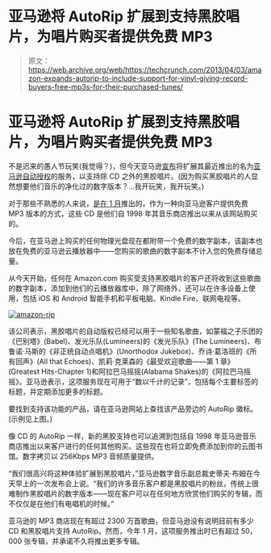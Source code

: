 # 亚马逊将 AutoRip 扩展到支持黑胶唱片，为唱片购买者提供免费 MP3

> 原文：<https://web.archive.org/web/https://techcrunch.com/2013/04/03/amazon-expands-autorip-to-include-support-for-vinyl-giving-record-buyers-free-mp3s-for-their-purchased-tunes/>

# 亚马逊将 AutoRip 扩展到支持黑胶唱片，为唱片购买者提供免费 MP3

不是迟来的愚人节玩笑(我觉得？)，但今天亚马逊[宣布](https://web.archive.org/web/20221006193802/http://phx.corporate-ir.net/phoenix.zhtml?c=176060&p=irol-newsArticle&ID=1802939&highlight=)将扩展其最近推出的名为[亚马逊自动授权](https://web.archive.org/web/20221006193802/http://www.amazon.com/autorip)的服务，以支持除 CD 之外的黑胶唱片。(因为购买黑胶唱片的人显然想要他们音乐的净化过的数字版本？…我开玩笑，我开玩笑。)

对于那些不熟悉的人来说，[是在 1 月](https://web.archive.org/web/20221006193802/https://beta.techcrunch.com/2013/01/10/amazon-launches-autorip-service-giving-customers-free-mp3s-for-cds-purchased-on-amazon-as-far-back-as-1998/)推出的，作为一种向亚马逊客户提供免费 MP3 版本的方式，这些 CD 是他们自 1998 年其音乐商店推出以来从该网站购买的。

今后，在亚马逊上购买的任何物理光盘现在都附带一个免费的数字副本，该副本也放在免费的亚马逊云播放器中——您购买的歌曲的数字副本不计入您的免费存储总量。

从今天开始，任何在 Amazon.com 购买受支持黑胶唱片的客户还将收到这些歌曲的数字副本，添加到他们的云播放器库中，除了网络外，还可以在许多设备上使用，包括 iOS 和 Android 智能手机和平板电脑、Kindle Fire、联网电视等。

[![amazon-rip](img/80770c46e1f5535a269f2c9c426a3757.png)](https://web.archive.org/web/20221006193802/https://beta.techcrunch.com/2013/04/03/amazon-expands-autorip-to-include-support-for-vinyl-giving-record-buyers-free-mp3s-for-their-purchased-tunes/amazon-rip/)

该公司表示，黑胶唱片的自动版权已经可以用于一些知名歌曲，如蒙福之子乐团的《巴别塔》(Babel)、发光乐队(Lumineers)的《发光乐队》(The Lumineers)、布鲁诺·马斯的《非正统自动点唱机》(Unorthodox Jukebox)、乔诗·葛洛班的《所有回声》(All that Echoes)、凯莉·克莱森的《最受欢迎歌曲——第 1 章》(Greatest Hits-Chapter 1)和阿拉巴马摇摇(Alabama Shakes)的《阿拉巴马摇摇》。亚马逊表示，这项服务现在可用于“数以千计的记录”，包括每个主要标签的标题，并定期添加更多的标题。

要找到支持该功能的产品，请在亚马逊网站上查找该产品旁边的 AutoRip 徽标。(示例见上图。)

像 CD 的 AutoRip 一样，新的黑胶支持也可以追溯到包括自 1998 年亚马逊音乐商店推出以来客户进行的任何其他购买。这些现在也将立即免费添加到你的云图书馆。数字拷贝以 256Kbps MP3 音频质量提供。

“我们很高兴将这种体验扩展到黑胶唱片，”亚马逊数字音乐副总裁史蒂夫·布姆在今天早上的一次发布会上说。“我们的许多音乐客户都是黑胶唱片的粉丝，传统上很难制作黑胶唱片的数字版本——现在客户可以在任何地方欣赏他们购买的专辑，而不仅仅是在他们有电唱机的时候。”

亚马逊的 MP3 商店现在有超过 2300 万首歌曲，但亚马逊没有说明目前有多少 CD 和黑胶唱片支持 AutoRip。然而，今年 1 月，这项服务推出时已有超过 50，000 张专辑，并承诺不久将推出更多专辑。